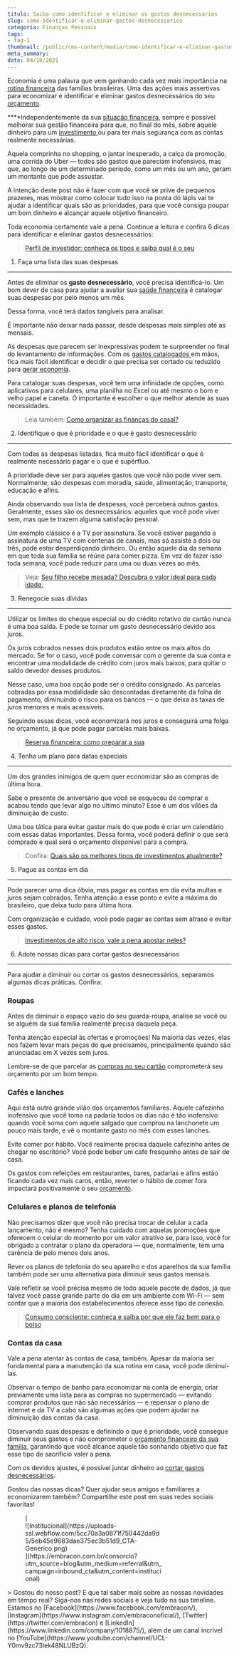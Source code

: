 ```yaml
---
titulo: Saiba como identificar e eliminar os gastos desnecessários
slug: como-identificar-e-eliminar-gastos-desnecessarios
categoria: Finanças Pessoais
tags:
- tag-1
thumbnail: /public/cms-content/media/como-identificar-e-eliminar-gastos-desnecessarios.jpg
meta_summary: 
date: 04/10/2021
---
```

Economia é uma palavra que vem ganhando cada vez mais importância na[ rotina financeira](https://www.embracon.com.br/blog/planejamento-financeiro-um-guia-para-as-financas-nao-sairem-de-controle) das famílias brasileiras. Uma das ações mais assertivas para economizar é identificar e eliminar gastos desnecessários do seu [orçamento](https://www.embracon.com.br/blog/como-organizar-as-financas-do-casal).

**‍**Independentemente da sua [situação financeira](https://www.embracon.com.br/blog/financas-da-familia-como-ensinar-os-filhos-a-economizar-dinheiro), sempre é possível melhorar sua gestão financeira para que, no final do mês, sobre aquele dinheiro para um [investimento ](https://www.embracon.com.br/blog/8-motivos-que-comprovam-que-consorcio-e-investimento)ou para ter mais segurança com as contas realmente necessárias.

Aquela comprinha no shopping, o jantar inesperado, a calça da promoção, uma corrida do Uber — todos são gastos que pareciam inofensivos, mas que, ao longo de um determinado período, como um mês ou um ano, geram um montante que pode assustar.

A intenção deste post não é fazer com que você se prive de pequenos prazeres, mas mostrar como colocar tudo isso na ponta do lápis vai te ajudar a identificar quais são as prioridades, para que você consiga poupar um bom dinheiro e alcançar aquele objetivo financeiro.

Toda economia certamente vale a pena. Continue a leitura e confira 6 dicas para identificar e eliminar gastos desnecessários:

> [Perfil de investidor: conheça os tipos e saiba qual é o seu](https://www.embracon.com.br/blog/perfil-de-investidor-conheca-os-tipos-e-saiba-qual-e-o-seu)

1. Faça uma lista das suas despesas
-----------------------------------

Antes de eliminar os **gasto desnecessário**, você precisa identificá-lo. Um bom dever de casa para ajudar a avaliar sua [saúde financeira](https://www.embracon.com.br/blog/7-dicas-para-comecar-a-sua-organizacao-financeira) é catalogar suas despesas por pelo menos um mês.

Dessa forma, você terá dados tangíveis para analisar.

É importante não deixar nada passar, desde despesas mais simples até as mensais.

As despesas que parecem ser inexpressivas podem te surpreender no final do levantamento de informações. Com os [gastos catalogados ](https://www.embracon.com.br/blog/4-aplicativos-de-financas-para-te-ajudar-a-economizar-mais-dinheiro)em mãos, fica mais fácil identificar e decidir o que precisa ser cortado ou reduzido para [gerar economia](https://www.embracon.com.br/blog/economia-colaborativa-saiba-tudo-sobre-o-assunto).

Para catalogar suas despesas, você tem uma infinidade de opções, como aplicativos para celulares, uma planilha no Excel ou até mesmo o bom e velho papel e caneta. O importante é escolher o que melhor atende às suas necessidades.

> Leia também: [Como organizar as finanças do casal?](https://www.embracon.com.br/blog/como-organizar-as-financas-do-casal)

2. Identifique o que é prioridade e o que é gasto desnecessário
---------------------------------------------------------------

Com todas as despesas listadas, fica muito fácil identificar o que é realmente necessário pagar e o que é supérfluo.

A prioridade deve ser para aqueles gastos que você não pode viver sem. Normalmente, são despesas com moradia, saúde, alimentação, transporte, educação e afins.

Ainda observando sua lista de despesas, você perceberá outros gastos. Geralmente, esses são os desnecessários: aqueles que você pode viver sem, mas que te trazem alguma satisfação pessoal.

Um exemplo clássico é a TV por assinatura. Se você estiver pagando a assinatura de uma TV com centenas de canais, mas só assiste a dois ou três, pode estar desperdiçando dinheiro. Ou então aquele dia da semana em que toda sua família se reúne para comer pizza. Em vez de fazer isso toda semana, você pode reduzir para uma ou duas vezes ao mês.

> Veja: [Seu filho recebe mesada? Descubra o valor ideal para cada idade.](https://www.embracon.com.br/blog/seu-filho-recebe-mesada-descubra-o-valor-ideal-para-cada-idade)

3. Renegocie suas dívidas
-------------------------

Utilizar os limites do cheque especial ou do crédito rotativo do cartão nunca é uma boa saída. E pode se tornar um gasto desnecessário devido aos juros.

Os juros cobrados nesses dois produtos estão entre os mais altos do mercado. Se for o caso, você pode conversar com o gerente da sua conta e encontrar uma modalidade de crédito com juros mais baixos, para quitar o saldo devedor desses produtos.

Nesse caso, uma boa opção pode ser o crédito consignado. As parcelas cobradas por essa modalidade são descontadas diretamente da folha de pagamento, diminuindo o risco para os bancos — o que deixa as taxas de juros menores e mais acessíveis.

Seguindo essas dicas, você economizará nos juros e conseguirá uma folga no orçamento, já que pode pagar parcelas mais baixas.

> [Reserva financeira: como preparar a sua](https://www.embracon.com.br/blog/reserva-financeira-como-preparar-a-sua)

4. Tenha um plano para datas especiais
--------------------------------------

Um dos grandes inimigos de quem quer economizar são as compras de última hora.

Sabe o presente de aniversário que você se esqueceu de comprar e acabou tendo que levar algo no último minuto? Esse é um dos vilões da diminuição de custo.

Uma boa tática para evitar gastar mais do que pode é criar um calendário com essas datas importantes. Dessa forma, você poderá definir o que será comprado e qual será o orçamento disponível para a compra.

> Confira: [Quais são os melhores tipos de investimentos atualmente?](https://www.embracon.com.br/blog/quais-sao-os-melhores-tipos-de-investimentos-atualmente-confira)

5. Pague as contas em dia
-------------------------

Pode parecer uma dica óbvia, mas pagar as contas em dia evita multas e juros sejam cobrados. Tenha atenção a esse ponto e evite a máxima do brasileiro, que deixa tudo para última hora.

Com organização e cuidado, você pode pagar as contas sem atraso e evitar esses gastos.

> [Investimentos de alto risco, vale a pena apostar neles?](https://www.embracon.com.br/blog/investimentos-alto-risco-vale-a-pena)

6. Adote nossas dicas para cortar gastos desnecessários
-------------------------------------------------------

Para ajudar a diminuir ou cortar os gastos desnecessários, separamos algumas dicas práticas. Confira:

### Roupas

Antes de diminuir o espaço vazio do seu guarda-roupa, analise se você ou se alguém da sua família realmente precisa daquela peça.

Tenha atenção especial às ofertas e promoções! Na maioria das vezes, elas nos fazem levar mais peças do que precisamos, principalmente quando são anunciadas em X vezes sem juros.

Lembre-se de que parcelar as [compras no seu cartão](https://www.embracon.com.br/blog/divida-de-cartao-de-credito-como-sair-dela-e-nao-entrar-mais) comprometerá seu orçamento por um bom tempo.

### Cafés e lanches

Aqui está outro grande vilão dos orçamentos familiares. Aquele cafezinho inofensivo que você toma na padaria todos os dias não é tão inofensivo quando você soma com aquele salgado que comprou na lanchonete um pouco mais tarde, e vê o montante gasto no mês com esses lanches.

Evite comer por hábito. Você realmente precisa daquele cafezinho antes de chegar no escritório? Você pode beber um café fresquinho antes de sair de casa.

Os gastos com refeições em restaurantes, bares, padarias e afins estão ficando cada vez mais caros, então, reverter o hábito de comer fora impactará positivamente o seu [orçamento](https://www.embracon.com.br/blog/entenda-a-importancia-da-educacao-financeira-na-sua-vida).

### Celulares e planos de telefonia

Não precisamos dizer que você não precisa trocar de celular a cada lançamento, não é mesmo? Tenha cuidado com aquelas promoções que oferecem o celular do momento por um valor atrativo se, para isso, você for obrigado a contratar o plano da operadora — que, normalmente, tem uma carência de pelo menos dois anos.

Rever os planos de telefonia do seu aparelho e dos aparelhos da sua família também pode ser uma alternativa para diminuir seus gastos mensais.

Vale refletir se você precisa mesmo de todo aquele pacote de dados, já que talvez você passe grande parte do dia em um ambiente com Wi-Fi — sem contar que a maioria dos estabelecimentos oferece esse tipo de conexão.

> [Consumo consciente: conheça e saiba por que ele faz bem para o bolso](https://www.embracon.com.br/blog/conheca-o-consumo-consciente-e-saiba-por-que-ele-faz-bem-para-o-seu-bolso)

### Contas da casa

Vale a pena atentar às contas de casa, também. Apesar da maioria ser fundamental para a manutenção da sua rotina em casa, você pode diminuí-las.

Observar o tempo de banho para economizar na conta de energia, criar previamente uma lista para as compras no supermercado — evitando comprar produtos que não são necessários — e repensar o plano de internet e da TV a cabo são algumas ações que podem ajudar na diminuição das contas da casa.

Observando suas despesas e definindo o que é prioridade, você consegue diminuir seus gastos e não comprometer o [orçamento financeiro da sua família](https://www.embracon.com.br/blog/7-dicas-para-comecar-a-sua-organizacao-financeira), garantindo que você alcance aquele tão sonhando objetivo que faz esse tipo de sacrifício valer a pena.

Com os devidos ajustes, é possível juntar dinheiro ao [cortar gastos desnecessários](https://www.embracon.com.br/blog/planeje-sua-vida-financeira-e-fique-sempre-no-azul).

Gostou das nossas dicas? Quer ajudar seus amigos e familiares a economizarem também? Compartilhe este post em suas redes sociais favoritas!

<figure class="w-richtext-figure-type-image w-richtext-align-center" style="max-width:310px">[<div>![Institucional](https://uploads-ssl.webflow.com/5cc70a3a0871f750442da9d5/5eb45e9683dae375ec3b51d9_CTA-Generico.png)</div>](https://embracon.com.br/consorcio?utm_source=blog&utm_medium=referral&utm_campaign=inbound_cta&utm_content=institucional)</figure>> Gostou do nosso post? E que tal saber mais sobre as nossas novidades em tempo real? Siga-nos nas redes sociais e veja tudo na sua timeline. Estamos no [Facebook](https://www.facebook.com/embracon/), [Instagram](https://www.instagram.com/embraconoficial/), [Twitter](https://twitter.com/embracon) e [LinkedIn](https://www.linkedin.com/company/1018875/), além de um canal incrível no [YouTube](https://www.youtube.com/channel/UCL-Y0mv9zc73Iek48NLUBzQ).
